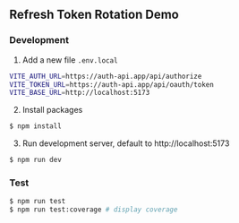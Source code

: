 ## Refresh Token Rotation Demo

### Development

1. Add a new file `.env.local`

```sh
VITE_AUTH_URL=https://auth-api.app/api/authorize
VITE_TOKEN_URL=https://auth-api.app/api/oauth/token
VITE_BASE_URL=http://localhost:5173
```

2. Install packages

```sh
$ npm install
```

3. Run development server, default to http://localhost:5173

```sh
$ npm run dev
```

### Test

```sh
$ npm run test
$ npm run test:coverage # display coverage
```
